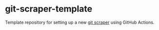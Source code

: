 # git-scraper-template

Template repository for setting up a new [git scraper](https://simonwillison.net/2020/Oct/9/git-scraping/) using GitHub Actions.
